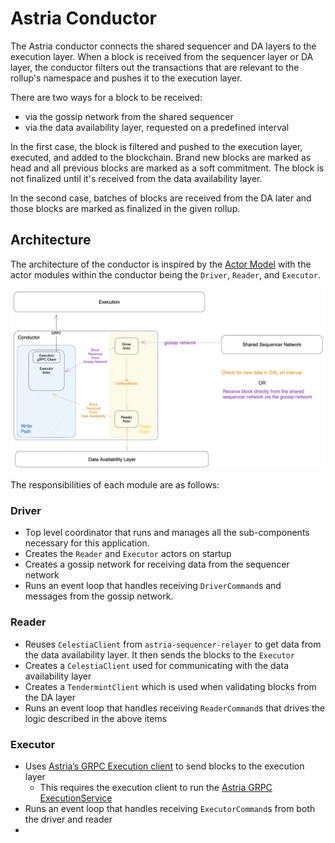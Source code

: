# Astria Conductor

The Astria conductor connects the shared sequencer and DA layers to the execution layer. When a block is received from the sequencer layer or DA layer, the conductor filters out the transactions that are relevant to the rollup's namespace and pushes it to the execution layer. 

There are two ways for a block to be received:

 - via the gossip network from the shared sequencer
 - via the data availability layer, requested on a predefined interval

In the first case, the block is filtered and pushed to the execution layer, executed, and added to the blockchain. Brand new blocks are marked as head and all previous blocks are marked as a soft commitment. The block is not finalized until it's received from the data availability layer. 

In the second case, batches of blocks are received from the DA later and those blocks are marked as finalized in the given rollup.

## Architecture
The architecture of the conductor is inspired by the [Actor Model](https://en.wikipedia.org/wiki/Actor_model) with the actor modules within the conductor being the `Driver`, `Reader`, and `Executor`.

![Conductor Architecture](assets/conductor-architecture.png)

The responsibilities of each module are as follows:
### Driver
 - Top level coordinator that runs and manages all the sub-components necessary for this application.
 - Creates the `Reader` and `Executor` actors on startup
 - Creates a gossip network for receiving data from the sequencer network
 - Runs an event loop that handles receiving `DriverCommand`s and messages from the gossip network.

### Reader
 - Reuses `CelestiaClient` from `astria-sequencer-relayer` to get data from the data availability layer. It then sends the blocks to the `Executor`
 - Creates a `CelestiaClient` used for communicating with the data availability layer
 - Creates a `TendermintClient` which is used when validating blocks from the DA layer
 - Runs an event loop that handles receiving `ReaderCommand`s that drives the logic described in the above items

### Executor
 - Uses [Astria’s GRPC Execution client](https://buf.build/astria/astria/docs/main:astria.execution.v1) to send blocks to the execution layer
     - This requires the execution client to run the [Astria GRPC ExecutionService](https://buf.build/astria/astria/docs/main:astria.execution.v1)
 - Runs an event loop that handles receiving `ExecutorCommand`s from both the driver and reader
 - 
